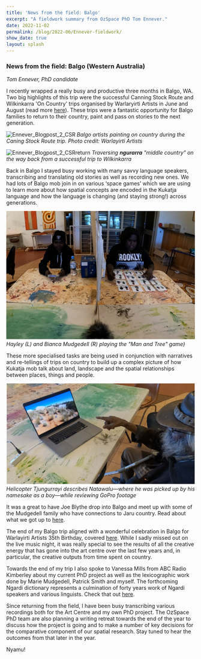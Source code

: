```yaml
---
title: 'News from the field: Balgo'
excerpt: "A fieldwork summary from OzSpace PhD Tom Ennever."
date: 2022-11-02
permalink: /blog/2022-06/Ennever-fieldwork/
show_date: true
layout: splash
---
```


### News from the field: Balgo (Western Australia)

*Tom Ennever, PhD candidate*

I recently wrapped a really busy and productive three months in Balgo, WA. Two big highlights of this trip were the successful Canning Stock Route and Wilkinkarra 'On Country' trips organised by Warlaryirti Artists in June and August (read more [here](https://www.abc.net.au/news/2022-07-24/warlayirti-arts-centre-inspired-canning-stock-route/101254262)). These trips were a fantastic opportunity for Balgo families to return to their country, paint and pass on stories to the next generation. 

![Ennever_Blogpost_2_CSR](/assets/images/Ennever_Blogpost_2_CSR.jpg)
*Balgo artists painting on country during the Caning Stock Route trip. Photo credit: Warlayirti Artists*

![Ennever_Blogpost_2_CSRreturn](/assets/images/Ennever_Blogpost_2_CSRreturn.JPG)
*Traversing **ngurarra** "middle country" on the way back from a successful trip to Wilkinkarra*

Back in Balgo I stayed busy working with many savvy language speakers, transcribing and translating old stories as well as recording new ones. We had lots of Balgo mob join in on various ‘space games’ which we are using to learn more about how spatial concepts are encoded in the Kukatja language and how the language is changing (and staying strong!) across generations.

![Ennever_Blogpost_2_Haley_Bianca](/assets/images/Ennever_Blogpost_2_Haley_Bianca.png)
*Hayley (L) and Bianca Mudgedell (R) playing the "Man and Tree" game)*

These more specialised tasks are being used in conjunction with narratives and re-tellings of trips on country to build up a complex picture of how Kukatja mob talk about land, landscape and the spatial relationships between places, things and people. 

![Ennever_Blogpost_2_Helicopter.png](/assets/images/Ennever_Blogpost_2_Helicopter.png)
*Helicopter Tjungurrayi describes Natawalu—where he was picked up by his namesake as a boy—while reviewing GoPro footage*

It was a great to have Joe Blythe drop into Balgo and meet up with some of the Mudgedell family who have connections to Jaru country. Read about what we got up to [here](https://www.ciaraproject.com/post-singolo/2022-east-kimberley-fieldtrip).

The end of my Balgo trip aligned with a wonderful celebration in Balgo for Warlayirti Artists 35th Birthday, covered [here](https://www.abc.net.au/news/2022-09-01/was-first-aboriginal-art-centre-warlayirti-celebrates-35-years/101389900). While I sadly missed out on the live music night, it was really special to see the results of all the creative energy that has gone into the art centre over the last few years and, in particular, the creative outputs from time spent on country.

Towards the end of my trip I also spoke to Vanessa Mills from ABC Radio Kimberley about my current PhD project as well as the lexicographic work done by Marie Mudgedell, Patrick Smith and myself. The forthcoming Ngardi dictionary represents a culmination of forty years work of Ngardi speakers and various linguists. Check that out [here](https://www.abc.net.au/kimberley/programs/breakfast/desert-linguist/101472104?fbclid=IwAR1sSbHO_FtcIHxR6068OeEzAn83qlXKGwxOSeiWUVT89pNyDcnQicMlM58).

Since returning from the field, I have been busy transcribing various recordings both for the Art Centre and my own PhD project. The OzSpace PhD team are also planning a writing retreat towards the end of the year to discuss how the project is going and to make a number of key decisions for the comparative component of our spatial research. Stay tuned to hear the outcomes from that later in the year.

Nyamu!
